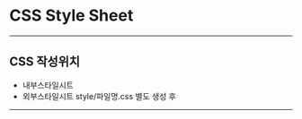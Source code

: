 # CSS Style Sheet
--------
## CSS 작성위치
* 내부스타일시트 <head><style>여기에 작성</style></head>
* 외부스타일시트 style/파일명.css 별도 생성 후
    <link rel="stylesheet" href="./styles/파일명.css">
----------